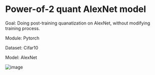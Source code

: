 # Power-of-2 quant AlexNet model
Goal:
Doing post-training quanatization on AlexNet, without modifying training process.

Module: Pytorch

Dataset: Cifar10

Model: AlexNet

![image](https://github.com/J-WTY/power-of-2-quant-AlexNet-model/assets/76650384/d92b4ae0-61f4-4a8b-bc81-017a7cf92d18)



